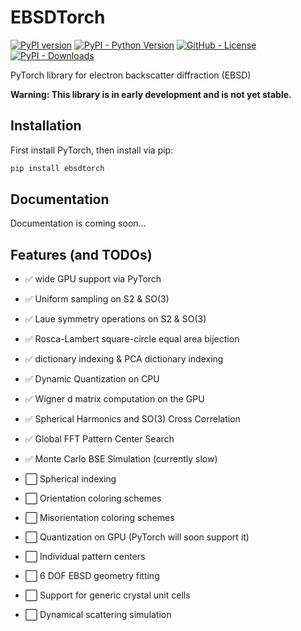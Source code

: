 # EBSDTorch

[![PyPI version](https://img.shields.io/pypi/v/ebsdtorch)](https://pypi.org/project/ebsdtorch/)
[![PyPI - Python Version](https://img.shields.io/pypi/pyversions/ebsdtorch)](https://pypi.org/project/ebsdtorch/)
[![GitHub - License](https://img.shields.io/github/license/ZacharyVarley/ebsdtorch)](https://github.com/ZacharyVarley/ebsdtorch/blob/main/LICENSE)
[![PyPI - Downloads](https://img.shields.io/pypi/dm/ebsdtorch)](https://pypi.org/project/ebsdtorch/)

PyTorch library for electron backscatter diffraction (EBSD)

**Warning: This library is in early development and is not yet stable.**

## Installation

First install PyTorch, then install via pip:

```bash
pip install ebsdtorch
```

## Documentation

Documentation is coming soon...

## Features (and TODOs)
- :white_check_mark: wide GPU support via PyTorch
- :white_check_mark: Uniform sampling on S2 & SO(3)
- :white_check_mark: Laue symmetry operations on S2 & SO(3)
- :white_check_mark: Rosca-Lambert square-circle equal area bijection
- :white_check_mark: dictionary indexing & PCA dictionary indexing
- :white_check_mark: Dynamic Quantization on CPU
- :white_check_mark: Wigner d matrix computation on the GPU
- :white_check_mark: Spherical Harmonics and SO(3) Cross Correlation
- :white_check_mark: Global FFT Pattern Center Search
- :white_check_mark: Monte Carlo BSE Simulation (currently slow)

- :white_large_square: Spherical indexing
- :white_large_square: Orientation coloring schemes
- :white_large_square: Misorientation coloring schemes
- :white_large_square: Quantization on GPU (PyTorch will soon support it)
- :white_large_square: Individual pattern centers
- :white_large_square: 6 DOF EBSD geometry fitting
- :white_large_square: Support for generic crystal unit cells
- :white_large_square: Dynamical scattering simulation